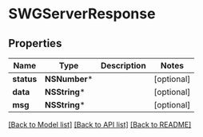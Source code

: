 # SWGServerResponse

## Properties
Name | Type | Description | Notes
------------ | ------------- | ------------- | -------------
**status** | **NSNumber*** |  | [optional] 
**data** | **NSString*** |  | [optional] 
**msg** | **NSString*** |  | [optional] 

[[Back to Model list]](../README.md#documentation-for-models) [[Back to API list]](../README.md#documentation-for-api-endpoints) [[Back to README]](../README.md)



